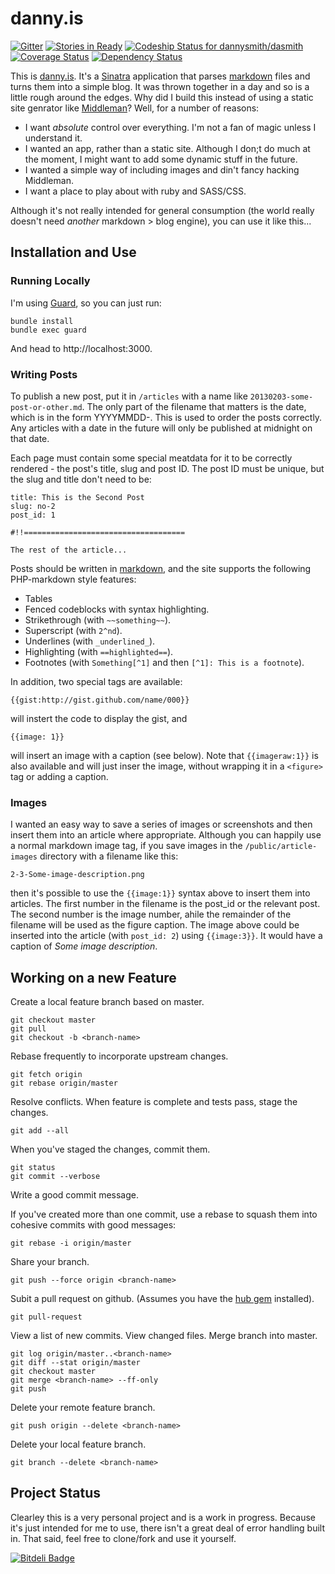 # danny.is

[![Gitter](https://badges.gitter.im/Join%20Chat.svg)](https://gitter.im/dannysmith/dasmith?utm_source=badge&utm_medium=badge&utm_campaign=pr-badge&utm_content=badge)
[![Stories in Ready](https://badge.waffle.io/dannysmith/dasmith.png?label=ready&title=Ready)](https://waffle.io/dannysmith/dasmith)
[![Codeship Status for dannysmith/dasmith](https://codeship.com/projects/0d2ad730-cb31-0132-b672-466a8264ab3c/status?branch=master)](https://codeship.com/projects/75685)
[![Coverage Status](https://coveralls.io/repos/dannysmith/dasmith/badge.png)](https://coveralls.io/r/dannysmith/dasmith)
[![Dependency Status](https://gemnasium.com/dannysmith/dasmith.png)](http://gemnasium.com/dannysmith/dasmith)

This is [danny.is](http://danny.is). It's a [Sinatra](http://www.sinatrarb.com/) application that parses [markdown](http://daringfireball.net/projects/markdown/) files and turns them into a simple blog. It was thrown together in a day and so is a little rough around the edges. Why did I build this instead of using a static site genrator like [Middleman](http://middlemanapp.com/)? Well, for a number of reasons:

* I want *absolute* control over everything. I'm not a fan of magic unless I understand it.
* I wanted an app, rather than a static site. Although I don;t do much at the moment, I might want to add some dynamic stuff in the future.
* I wanted a simple way of including images and din't fancy hacking Middleman.
* I want a place to play about with ruby and SASS/CSS.

Although it's not really intended for general consumption (the world really doesn't need *another* markdown > blog engine), you can use it like this...

## Installation and Use

### Running Locally

I'm using [Guard](https://github.com/guard/guard), so you can just run:

````
bundle install
bundle exec guard
````

And head to http://localhost:3000.

### Writing Posts

To publish a new post, put it in `/articles` with a name like `20130203-some-post-or-other.md`. The only part of the filename that matters is the date, which is in the form YYYYMMDD-. This is used to order the posts correctly. Any articles with a date in the future will only be published at midnight on that date.

Each page must contain some special meatdata for it to be correctly rendered - the post's title, slug and post ID. The post ID must be unique, but the slug and title don't need to be:

````
title: This is the Second Post
slug: no-2
post_id: 1

#!!====================================

The rest of the article...
````

Posts should be written in [markdown](http://daringfireball.net/projects/markdown/), and the site supports the following PHP-markdown style features:

* Tables
* Fenced codeblocks with syntax highlighting.
* Strikethrough (with `~~something~~`).
* Superscript (with `2^nd`).
* Underlines (with `_underlined_`).
* Highlighting (with  `==highlighted==`).
* Footnotes (with `Something[^1]` and then `[^1]: This is a footnote`).

In addition, two special tags are available:

````
{{gist:http://gist.github.com/name/000}}
````

will instert the code to display the gist, and

````
{{image: 1}}
````

will insert an image with a caption (see below). Note that `{{imageraw:1}}` is also available and will just inser the image, without wrapping it in a `<figure>` tag or adding a caption.

### Images

I wanted an easy way to save a series of images or screenshots and then insert them into an article where appropriate. Although you can happily use a normal markdown image tag, if you save images in the `/public/article-images` directory with a filename like this:

`2-3-Some-image-description.png`

then it's possible to use the `{{image:1}}` syntax above to insert them into articles. The first number in the filename is the post_id or the relevant post. The second number is the image number, ahile the remainder of the filename will be used as the figure caption. The image above could be inserted into the article (with `post_id: 2`) using `{{image:3}}`. It would have a caption of *Some image description*.

## Working on a new Feature

Create a local feature branch based on master.

    git checkout master
    git pull
    git checkout -b <branch-name>

Rebase frequently to incorporate upstream changes.

    git fetch origin
    git rebase origin/master

Resolve conflicts. When feature is complete and tests pass, stage the changes.

    git add --all

When you've staged the changes, commit them.

    git status
    git commit --verbose

Write a good commit message.

If you've created more than one commit, use a rebase to squash them into
cohesive commits with good messages:

    git rebase -i origin/master

Share your branch.

    git push --force origin <branch-name>

Subit a pull request on github. (Assumes you have the [hub gem](https://github.com/github/hub) installed).

    git pull-request

View a list of new commits. View changed files. Merge branch into master.

    git log origin/master..<branch-name>
    git diff --stat origin/master
    git checkout master
    git merge <branch-name> --ff-only
    git push

Delete your remote feature branch.

    git push origin --delete <branch-name>

Delete your local feature branch.

    git branch --delete <branch-name>


## Project Status

Clearley this is a very personal project and is a work in progress. Because it's just intended for me to use, there isn't a great deal of error handling built in. That said, feel free to clone/fork and use it yourself.



[![Bitdeli Badge](https://d2weczhvl823v0.cloudfront.net/dannysmith/dasmith/trend.png)](https://bitdeli.com/free "Bitdeli Badge")

